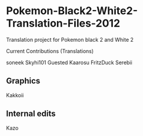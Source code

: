 Pokemon-Black2-White2-Translation-Files-2012
============================================

Translation project for Pokemon black 2 and White 2

Current Contributions (Translations)

soneek
Skyhi101
Guested
Kaarosu
FritzDuck
Serebii

Graphics
----------------------------
Kakkoii

Internal edits
----------------------------
Kazo